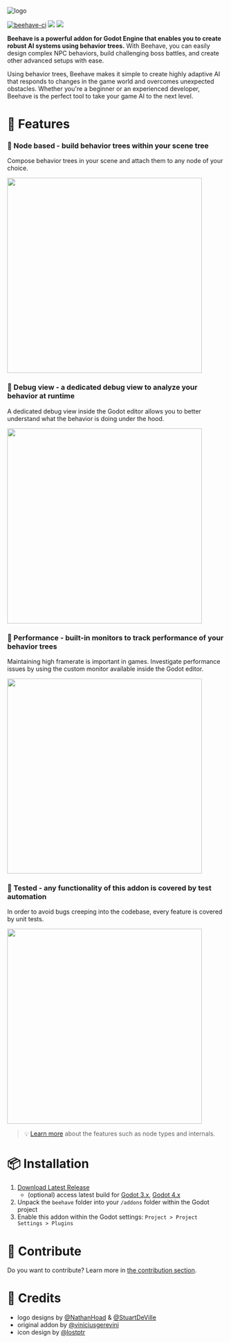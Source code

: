 ![logo](assets/logo.svg)

[![beehave-ci](https://github.com/bitbrain/beehave/actions/workflows/beehave-ci.yml/badge.svg)](https://github.com/bitbrain/beehave/actions/workflows/beehave-ci.yml) [![](https://img.shields.io/discord/785246324793540608.svg?label=&logo=discord&logoColor=ffffff&color=7389D8&labelColor=6A7EC2)](https://discord.com/invite/CKBuE5djXe) [![](https://img.shields.io/badge/%20%F0%9F%90%9D%20swag!%20-shop.bitbra.in-blueviolet)](https://shop.bitbra.in)

**Beehave is a powerful addon for Godot Engine that enables you to create robust AI systems using behavior trees.** With Beehave, you can easily design complex NPC behaviors, build challenging boss battles, and create other advanced setups with ease.

Using behavior trees, Beehave makes it simple to create highly adaptive AI that responds to changes in the game world and overcomes unexpected obstacles. Whether you're a beginner or an experienced developer, Beehave is the perfect tool to take your game AI to the next level.

# 🐝 Features

### 🤖 Node based - build behavior trees within your scene tree

Compose behavior trees in your scene and attach them to any node of your choice.

<img src="assets/beehave-demo-tree.png" width="450px"/>

### 🐛 Debug view - a dedicated debug view to analyze your behavior at runtime

A dedicated debug view inside the Godot editor allows you to better understand what the behavior is doing under the hood.

<img src="assets/debug-tree.gif" width="450px"/>

### 🚗 Performance - built-in monitors to track performance of your behavior trees

Maintaining high framerate is important in games. Investigate performance issues by using the custom monitor available inside the Godot editor.

<img src="assets/performance-monitor.gif" width="450px"/>

### 🧪 Tested - any functionality of this addon is covered by test automation

In order to avoid bugs creeping into the codebase, every feature is covered by unit tests.

<img src="assets/gdunit-testrun.gif" width="450px"/>

> 💡 [Learn more](/manual/) about the features such as node types and internals.

# 📦 Installation

1. [Download Latest Release](https://github.com/bitbrain/beehave/releases/latest)
    - (optional) access latest build for [Godot 3.x](https://github.com/bitbrain/beehave/archive/refs/heads/godot-3.x.zip), [Godot 4.x](https://github.com/bitbrain/beehave/archive/refs/heads/godot-4.x.zip)
2. Unpack the `beehave` folder into your `/addons` folder within the Godot project
3. Enable this addon within the Godot settings: `Project > Project Settings > Plugins`

# 🍻 Contribute

Do you want to contribute? Learn more in [the contribution section](/contribute.md).

# 🥰 Credits

- logo designs by [@NathanHoad](https://twitter.com/nathanhoad) & [@StuartDeVille](https://twitter.com/StuartDeVille)
- original addon by [@viniciusgerevini](https://github.com/viniciusgerevini)
- icon design by [@lostptr](https://github.com/lostptr)
